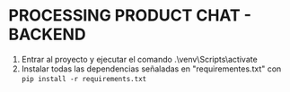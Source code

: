 # PROCESSING PRODUCT CHAT - BACKEND

1. Entrar al proyecto y ejecutar el comando .\venv\Scripts\activate
2. Instalar todas las dependencias señaladas en "requirementes.txt" con ``pip install -r requirements.txt``
